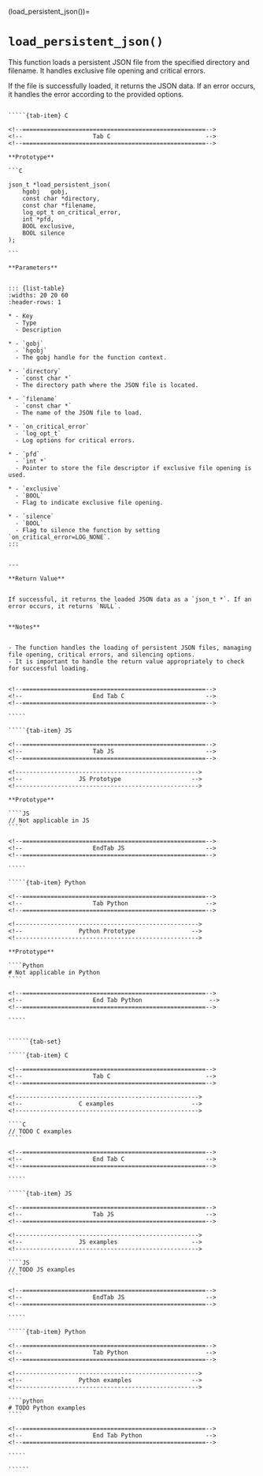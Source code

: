 <!-- ============================================================== -->
(load_persistent_json())=
# `load_persistent_json()`
<!-- ============================================================== -->


This function loads a persistent JSON file from the specified directory and filename. It handles exclusive file opening and critical errors.

If the file is successfully loaded, it returns the JSON data. If an error occurs, it handles the error according to the provided options.


<!------------------------------------------------------------>
<!--                    Prototypes                          -->
<!------------------------------------------------------------>

``````{tab-set}

`````{tab-item} C

<!--====================================================-->
<!--                    Tab C                           -->
<!--====================================================-->

**Prototype**

```C

json_t *load_persistent_json(
    hgobj   gobj,
    const char *directory,
    const char *filename,
    log_opt_t on_critical_error,
    int *pfd,
    BOOL exclusive,
    BOOL silence
);

```

**Parameters**


::: {list-table}
:widths: 20 20 60
:header-rows: 1

* - Key
  - Type
  - Description

* - `gobj`
  - `hgobj`
  - The gobj handle for the function context.

* - `directory`
  - `const char *`
  - The directory path where the JSON file is located.

* - `filename`
  - `const char *`
  - The name of the JSON file to load.

* - `on_critical_error`
  - `log_opt_t`
  - Log options for critical errors.

* - `pfd`
  - `int *`
  - Pointer to store the file descriptor if exclusive file opening is used.

* - `exclusive`
  - `BOOL`
  - Flag to indicate exclusive file opening.

* - `silence`
  - `BOOL`
  - Flag to silence the function by setting `on_critical_error=LOG_NONE`.
:::


---

**Return Value**


If successful, it returns the loaded JSON data as a `json_t *`. If an error occurs, it returns `NULL`.


**Notes**


- The function handles the loading of persistent JSON files, managing file opening, critical errors, and silencing options.
- It is important to handle the return value appropriately to check for successful loading.


<!--====================================================-->
<!--                    End Tab C                       -->
<!--====================================================-->

`````

`````{tab-item} JS

<!--====================================================-->
<!--                    Tab JS                          -->
<!--====================================================-->

<!---------------------------------------------------->
<!--                JS Prototype                    -->
<!---------------------------------------------------->

**Prototype**

````JS
// Not applicable in JS
````

<!--====================================================-->
<!--                    EndTab JS                       -->
<!--====================================================-->

`````

`````{tab-item} Python

<!--====================================================-->
<!--                    Tab Python                      -->
<!--====================================================-->

<!---------------------------------------------------->
<!--                Python Prototype                -->
<!---------------------------------------------------->

**Prototype**

````Python
# Not applicable in Python
````

<!--====================================================-->
<!--                    End Tab Python                   -->
<!--====================================================-->

`````

``````

<!------------------------------------------------------------>
<!--                    Examples                            -->
<!------------------------------------------------------------>

```````{dropdown} Examples

``````{tab-set}

`````{tab-item} C

<!--====================================================-->
<!--                    Tab C                           -->
<!--====================================================-->

<!---------------------------------------------------->
<!--                C examples                      -->
<!---------------------------------------------------->

````C
// TODO C examples
````

<!--====================================================-->
<!--                    End Tab C                       -->
<!--====================================================-->

`````

`````{tab-item} JS

<!--====================================================-->
<!--                    Tab JS                          -->
<!--====================================================-->

<!---------------------------------------------------->
<!--                JS examples                     -->
<!---------------------------------------------------->

````JS
// TODO JS examples
````

<!--====================================================-->
<!--                    EndTab JS                       -->
<!--====================================================-->

`````

`````{tab-item} Python

<!--====================================================-->
<!--                    Tab Python                      -->
<!--====================================================-->

<!---------------------------------------------------->
<!--                Python examples                 -->
<!---------------------------------------------------->

````python
# TODO Python examples
````

<!--====================================================-->
<!--                    End Tab Python                  -->
<!--====================================================-->

`````

``````

```````

